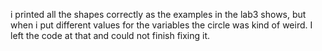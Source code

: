 i printed all the shapes correctly as the examples in the lab3 shows, but when i put different values
for the variables the circle was kind of weird. I left the code at that and could not finish fixing it.
